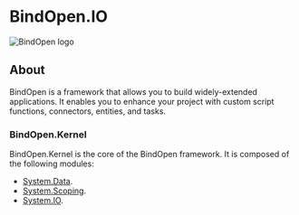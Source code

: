 # BindOpen.IO

![BindOpen logo](https://storage.bindopen.org/img/logos/logo_bindopen.png)


## About

BindOpen is a framework that allows you to build widely-extended applications. It enables you to enhance your project with custom script functions, connectors, entities, and tasks.

### BindOpen.Kernel

BindOpen.Kernel is the core of the BindOpen framework. It is composed of the following modules:

* [System.Data](https://github.com/bindopen/BindOpen.Kernel/blob/master/docs/bindopen-system-data.md).
* [System.Scoping](https://github.com/bindopen/BindOpen.Kernel/blob/master/docs/bindopen-system-scoping.md).
* [System.IO](https://github.com/bindopen/BindOpen.Kernel/blob/master/docs/bindopen-system-io.md).
